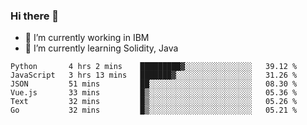 ### Hi there 👋

<!--
**mathcodeman/mathcodeman** is a ✨ _special_ ✨ repository because its `README.md` (this file) appears on your GitHub profile.

Here are some ideas to get you started:

- 🔭 I’m currently working on ...
- 🌱 I’m currently learning ...
- 👯 I’m looking to collaborate on ...
- 🤔 I’m looking for help with ...
- 💬 Ask me about ...
- 📫 How to reach me: ...
- 😄 Pronouns: ...
- ⚡ Fun fact: ...
-->

- 🔭 I’m currently working in IBM
- 🌱 I’m currently learning Solidity, Java

<!--START_SECTION:waka-->

```text
Python       4 hrs 2 mins    █████████▓░░░░░░░░░░░░░░░   39.12 %
JavaScript   3 hrs 13 mins   ███████▓░░░░░░░░░░░░░░░░░   31.26 %
JSON         51 mins         ██░░░░░░░░░░░░░░░░░░░░░░░   08.30 %
Vue.js       33 mins         █▒░░░░░░░░░░░░░░░░░░░░░░░   05.36 %
Text         32 mins         █▒░░░░░░░░░░░░░░░░░░░░░░░   05.26 %
Go           32 mins         █▒░░░░░░░░░░░░░░░░░░░░░░░   05.21 %
```

<!--END_SECTION:waka-->
